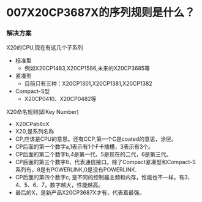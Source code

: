 # 007X20CP3687X的序列规则是什么？

### 解决方案
X20的CPU,现在有这几个子系列
- 标准型
    - 例如X20CP1483,X20CP1586,未来的X20CP3685等
- 紧凑型
    - 目前只有三种：X20CP1301,X20CP1381,X20CP1382
- Compact-S型
    - X20CP0410、X20CP0482等

X20命名规则(即Key Number)
 - X20CPab8cX
 - X20,是系列名称
 - CP,应该是CPU的意思。还有CCP,第一个C是coated的意思，涂层。
 - CP后面的第一个数字a,1表示有1个F卡插槽，3表示有3个。
 - CP后面的第二个数字b,4是第一代，5是现在的二代，6是第三代。
 - CP后面的第三个数字8，代表通信接口。除了Compact紧凑型和Compact-S系列有，8是有POWERLINK,0是没有POWERLINK.
 - CP后面的第四个数字c, 是不同的控制器主频和内存，性能也不一样。有3、4、5、6、7，数字越大，性能越高。
 - 最后的X，是新产品X20CP3687X才有，代表着最强。